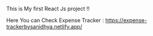 This is My first React Js project !!

Here You can Check Expense Tracker : https://expense-trackerbysanidhya.netlify.app/
